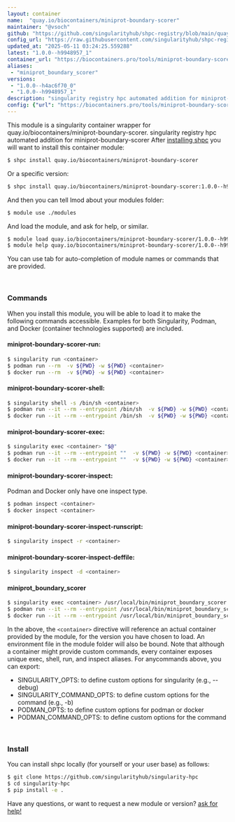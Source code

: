 ```yaml
---
layout: container
name:  "quay.io/biocontainers/miniprot-boundary-scorer"
maintainer: "@vsoch"
github: "https://github.com/singularityhub/shpc-registry/blob/main/quay.io/biocontainers/miniprot-boundary-scorer/container.yaml"
config_url: "https://raw.githubusercontent.com/singularityhub/shpc-registry/main/quay.io/biocontainers/miniprot-boundary-scorer/container.yaml"
updated_at: "2025-05-11 03:24:25.559288"
latest: "1.0.0--h9948957_1"
container_url: "https://biocontainers.pro/tools/miniprot-boundary-scorer"
aliases:
 - "miniprot_boundary_scorer"
versions:
 - "1.0.0--h4ac6f70_0"
 - "1.0.0--h9948957_1"
description: "singularity registry hpc automated addition for miniprot-boundary-scorer"
config: {"url": "https://biocontainers.pro/tools/miniprot-boundary-scorer", "maintainer": "@vsoch", "description": "singularity registry hpc automated addition for miniprot-boundary-scorer", "latest": {"1.0.0--h9948957_1": "sha256:a88241c75276212400de5b5a6f74f368e29577c68806eec05dd67f8bc3241015"}, "tags": {"1.0.0--h4ac6f70_0": "sha256:3a469b4e70a56c81c94fad5d2666304c7ad25402fe37ee563ef88346986560eb", "1.0.0--h9948957_1": "sha256:a88241c75276212400de5b5a6f74f368e29577c68806eec05dd67f8bc3241015"}, "docker": "quay.io/biocontainers/miniprot-boundary-scorer", "aliases": {"miniprot_boundary_scorer": "/usr/local/bin/miniprot_boundary_scorer"}}
---
```


This module is a singularity container wrapper for quay.io/biocontainers/miniprot-boundary-scorer.
singularity registry hpc automated addition for miniprot-boundary-scorer
After [installing shpc](#install) you will want to install this container module:


```bash
$ shpc install quay.io/biocontainers/miniprot-boundary-scorer
```

Or a specific version:

```bash
$ shpc install quay.io/biocontainers/miniprot-boundary-scorer:1.0.0--h9948957_1
```

And then you can tell lmod about your modules folder:

```bash
$ module use ./modules
```

And load the module, and ask for help, or similar.

```bash
$ module load quay.io/biocontainers/miniprot-boundary-scorer/1.0.0--h9948957_1
$ module help quay.io/biocontainers/miniprot-boundary-scorer/1.0.0--h9948957_1
```

You can use tab for auto-completion of module names or commands that are provided.

<br>

### Commands

When you install this module, you will be able to load it to make the following commands accessible.
Examples for both Singularity, Podman, and Docker (container technologies supported) are included.

#### miniprot-boundary-scorer-run:

```bash
$ singularity run <container>
$ podman run --rm  -v ${PWD} -w ${PWD} <container>
$ docker run --rm  -v ${PWD} -w ${PWD} <container>
```

#### miniprot-boundary-scorer-shell:

```bash
$ singularity shell -s /bin/sh <container>
$ podman run --it --rm --entrypoint /bin/sh  -v ${PWD} -w ${PWD} <container>
$ docker run --it --rm --entrypoint /bin/sh  -v ${PWD} -w ${PWD} <container>
```

#### miniprot-boundary-scorer-exec:

```bash
$ singularity exec <container> "$@"
$ podman run --it --rm --entrypoint ""  -v ${PWD} -w ${PWD} <container> "$@"
$ docker run --it --rm --entrypoint ""  -v ${PWD} -w ${PWD} <container> "$@"
```

#### miniprot-boundary-scorer-inspect:

Podman and Docker only have one inspect type.

```bash
$ podman inspect <container>
$ docker inspect <container>
```

#### miniprot-boundary-scorer-inspect-runscript:

```bash
$ singularity inspect -r <container>
```

#### miniprot-boundary-scorer-inspect-deffile:

```bash
$ singularity inspect -d <container>
```


#### miniprot_boundary_scorer

```bash
$ singularity exec <container> /usr/local/bin/miniprot_boundary_scorer
$ podman run --it --rm --entrypoint /usr/local/bin/miniprot_boundary_scorer   -v ${PWD} -w ${PWD} <container> -c " $@"
$ docker run --it --rm --entrypoint /usr/local/bin/miniprot_boundary_scorer   -v ${PWD} -w ${PWD} <container> -c " $@"
```



In the above, the `<container>` directive will reference an actual container provided
by the module, for the version you have chosen to load. An environment file in the
module folder will also be bound. Note that although a container
might provide custom commands, every container exposes unique exec, shell, run, and
inspect aliases. For anycommands above, you can export:

 - SINGULARITY_OPTS: to define custom options for singularity (e.g., --debug)
 - SINGULARITY_COMMAND_OPTS: to define custom options for the command (e.g., -b)
 - PODMAN_OPTS: to define custom options for podman or docker
 - PODMAN_COMMAND_OPTS: to define custom options for the command

<br>

### Install

You can install shpc locally (for yourself or your user base) as follows:

```bash
$ git clone https://github.com/singularityhub/singularity-hpc
$ cd singularity-hpc
$ pip install -e .
```

Have any questions, or want to request a new module or version? [ask for help!](https://github.com/singularityhub/singularity-hpc/issues)